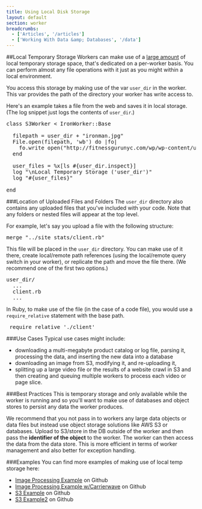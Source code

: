 ```yaml
---
title: Using Local Disk Storage
layout: default
section: worker
breadcrumbs:
  - ['Articles', '/articles']
  - ['Working With Data &amp; Databases', '/data']
---
```


##Local Temporary Storage
Workers can make use of a [large amount](/worker/reference/environment/) of local temporary storage space, that's dedicated on a per-worker basis. You can perform almost any file operations with it just as you might within a local environment. 

You access this storage by making use of the var `user_dir` in the worker. This var provides the path of the directory your worker has write access to.

Here's an example takes a file from the web and saves it in local storage.(The log snippet just logs the contents of `user_dir`.)

<pre>
class S3Worker < IronWorker::Base

  filepath = user_dir + "ironman.jpg"
  File.open(filepath, 'wb') do |fo|
    fo.write open("http://fitnessgurunyc.com/wp/wp-content/uploads/2010/12/ironman74.jpg").read
  end

  user_files = %x[ls #{user_dir.inspect}]
  log "\nLocal Temporary Storage ('user_dir')"
  log "#{user_files}"

end
</pre>

###Location of Uploaded Files and Folders
The `user_dir` directory also contains any uploaded files that you've included with your code. Note that any folders or nested files will appear at the top level. 

For example, let's say you upload a file with the following structure:

<pre>
merge "../site_stats/client.rb"
</pre>

This file will be placed in the `user_dir` directory. You can make use of it there, create local/remote path references (using the local/remote query switch in your worker), or replicate the path and move the file there. (We recommend one of the first two options.)

<pre>
user_dir/
  ...
  client.rb
  ...
</pre>

In Ruby, to make use of the file (in the case of a code file), you would use a `require_relative` statement with the base path.

<pre>
 require_relative './client'
</pre>

###Use Cases
Typical use cases might include:

* downloading a multi-megabyte product catalog or log file, parsing it, processing the data, and inserting the new data into a database
* downloading an image from S3, modifying it, and re-uploading it,
* splitting up a large video file or the results of a website crawl in S3 and then creating and queuing multiple workers to process each video or page slice.

###Best Practices
This is temporary storage and only available while the worker is running and so you'll want to make use of databases and object stores to persist any data the worker produces.

We recommend that you not pass in to workers any large data objects or data files but instead use object storage solutions like AWS S3 or databases. Upload to S3/store in the DB outside of the worker and then pass the **identifier of the object** to the worker. The worker can then access the data from the data store. This is more efficient in terms of worker management and also better for exception handling. 


###Examples
You can find more examples of making use of local temp storage here: 

* [Image Processing Example](https://github.com/iron-io/iron_worker_examples/blob/master/ruby/Image_processing/image_processor.rb) on Github
* [Image Processing Example w/Carrierwave](https://github.com/iron-io/iron_worker_examples/tree/master/ruby/carrierwave) on Github 
* [S3 Example](https://github.com/iron-io/iron_worker_examples/blob/master/ruby/s3_tester/s3_worker.rb) on Github
* [S3 Example2](https://github.com/iron-io/iron_worker_examples/tree/master/ruby/download_to_s3) on Github


